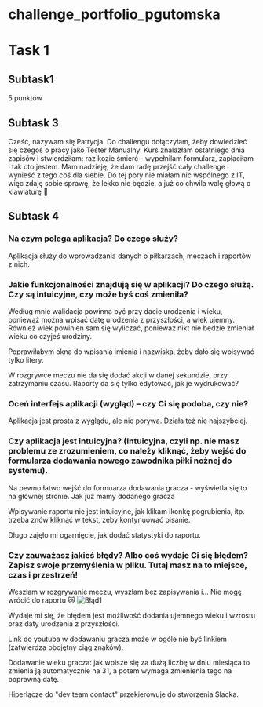# challenge_portfolio_pgutomska
  # Task 1
  ## Subtask1
  5 punktów
  ## Subtask 3
  Cześć, nazywam się Patrycja. Do challengu dołączyłam, żeby dowiedzieć się czegoś o pracy jako Tester Manualny. Kurs znalazłam ostatniego dnia zapisów i stwierdziłam: raz kozie śmierć - wypełnilam formularz, zapłaciłam i tak oto jestem. Mam nadzieję, że dam radę przejść cały challenge i wynieść z tego coś dla siebie. Do tej pory nie miałam nic wspólnego z IT, więc zdaję sobie sprawę, że lekko nie będzie, a już co chwila walę głową o klawiaturę :see_no_evil:
## Subtask 4
### Na czym polega aplikacja? Do czego służy?
Aplikacja służy do wprowadzania danych o piłkarzach, meczach i raportów z nich. 
### Jakie funkcjonalności znajdują się w aplikacji? Do czego służą. Czy są intuicyjne, czy może byś coś zmieniła?
Według mnie walidacja powinna być przy dacie urodzenia i wieku, ponieważ można wpisać datę urodzenia z przyszłości, a wiek ujemny. Również wiek powinien sam się wyliczać, ponieważ nikt nie będzie zmieniał wieku co czyjeś urodziny.

Poprawiłabym okna do wpisania imienia i nazwiska, żeby dało się wpisywać tylko litery.

W rozgrywce meczu nie da się dodać akcji w danej sekundzie, przy zatrzymaniu czasu.
Raporty da się tylko edytować, jak je wydrukować?
### Oceń interfejs aplikacji (wygląd) – czy Ci się podoba, czy nie?
Aplikacja jest prosta z wyglądu, ale nie porywa. Działa też nie najszybciej.
### Czy aplikacja jest intuicyjna? (Intuicyjna, czyli np. nie masz problemu ze zrozumieniem, co należy kliknąć, żeby wejść do formularza dodawania nowego zawodnika piłki nożnej do systemu).
Na pewno łatwo wejść do formuarza dodawania gracza - wyświetla się to na głównej stronie. Jak już mamy dodanego gracza 

Wpisywanie raportu nie jest intuicyjne, jak klikam ikonkę pogrubienia, itp. trzeba znów kliknąć w tekst, żeby kontynuować pisanie. 

Długo zajęło mi ogarnięcie, jak dodać statystyki do raportu.
### Czy zauważasz jakieś błędy? Albo coś wydaje Ci się błędem? Zapisz swoje przemyślenia w pliku. Tutaj masz na to miejsce, czas i przestrzeń!
Weszłam w rozgrywanie meczu, wyszłam bez zapisywania i... Nie mogę wrócić do raportu 😿
![Błąd1](https://i.imgur.com/UcfqUuu.png)

Wydaje mi się, że błędem jest możliwość dodania ujemnego wieku i wzrostu oraz daty urodzenia z przyszłości.

Link do youtuba w dodawaniu gracza może w ogóle nie być linkiem (zatwierdza obojętny ciąg znaków).

Dodawanie wieku gracza: jak wpisze się za dużą liczbę w dniu miesiąca to zmienia ją automatycznie na 31, a potem wymaga zmienienia tego na poprawną datę.

Hiperłącze do "dev team contact" przekierowuje do stworzenia Slacka.
